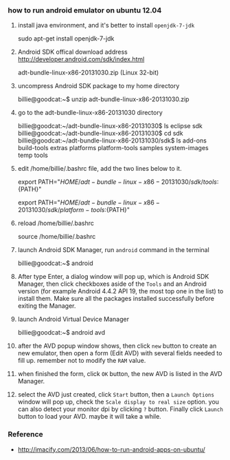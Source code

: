 ### how to run android emulator on ubuntu 12.04

1. install java environment, and it's better to install `openjdk-7-jdk`

    sudo apt-get install openjdk-7-jdk

2. Android SDK offical download address http://developer.android.com/sdk/index.html

    adt-bundle-linux-x86-20131030.zip (Linux 32-bit)

3. uncompress Android SDK package to my home directory

    billie@goodcat:~$ unzip adt-bundle-linux-x86-20131030.zip

4. go to the adt-bundle-linux-x86-20131030 directory

    billie@goodcat:~/adt-bundle-linux-x86-20131030$ ls
    eclipse  sdk
    billie@goodcat:~/adt-bundle-linux-x86-20131030$ cd sdk
    billie@goodcat:~/adt-bundle-linux-x86-20131030/sdk$ ls
    add-ons  build-tools  extras  platforms  platform-tools  samples  system-images  temp  tools

5. edit /home/billie/.bashrc file, add the two lines below to it.

    export PATH="${HOME}/adt-bundle-linux-x86-20131030/sdk/tools:${PATH}"

    export PATH="${HOME}/adt-bundle-linux-x86-20131030/sdk/platform-tools:${PATH}"

6. reload /home/billie/.bashrc

    source /home/billie/.bashrc

7. launch Android SDK Manager, run `android` command in the terminal

    billie@goodcat:~$ android

8. After type Enter, a dialog window will pop up, which is Android SDK Manager, then click checkboxes aside of
the `Tools` and an Android version (for example Android 4.4.2 API 19, the most top one in the list)
to install them. Make sure all the packages installed successfully before exiting the Manager.

9. launch Android Virtual Device Manager

    billie@goodcat:~$ android avd

10. after the AVD popup window shows, then click `new` button to create an new emulator,
then open a form (Edit AVD) with several fields needed to fill up. remember not to modify the `RAM` value.

11. when finished the form, click `OK` button, the new AVD is listed in the AVD Manager.

12. select the AVD just created, click `Start` button, then a `Launch Options` window will pop up, check
the `Scale display to real size` option. you can also detect your monitor dpi by clicking `?` button.
Finally click `Launch` button to load your AVD. maybe it will take a while.

### Reference

* http://imacify.com/2013/06/how-to-run-android-apps-on-ubuntu/
